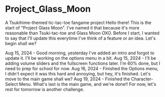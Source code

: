 # Project_Glass_Moon
A Tsukihime-themed tic-tac-toe fangame project
Hello there! This is the start of "Project Glass Moon".
I've named it that because it's more reasonable than Tsuki-tac-toe and Glass Moon OXO.
Before I start, I wanted to say that I'll update this everytime I've think of a feature or an idea. Let's begin shall we?

Aug 15, 2024 - Good morning, yesterday I've added an intro and forgot to update it. I'll be working on the options menu in a bit.
Aug 15, 2024 - I'll be adding volume sliders and the fullscreen functions later. I'm 60% done, but I need to prep for school for now.
Aug 16, 2024 - Finished the Options menu, I didn't expect it was this hard and annoying, but hey, it's finished. Let's move to the main game shall we?
Aug 19, 2024 - Finished the Character-Select Menu. What's last is the main game, and we're done!! For now, let's rest for tomorrow is another challenge.
